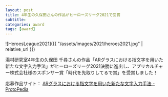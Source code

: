 ```yaml
---
layout: post
title: 4年生の久保田さんの作品がヒーローズリーグ2021で受賞
subtitle: 
categories: award
tags: [award]
---
```

![HeroesLeague2021]({{ "/assets/images/2021/heroes2021.jpg" | relative_url }})

湯村研究室4年生の久保田 千尋さんの作品「ARグラスにおける指文字を用いた新たな文字入力手法」がヒーローズリーグ2021決勝に進出し、アプリカルチャー株式会社様のスポンサー賞「時代を先取りしてるで賞」を受賞しました！

応募作品サイト： [ARグラスにおける指文字を用いた新たな文字入力手法 - ProtoPedia](https://protopedia.net/prototype/2698)